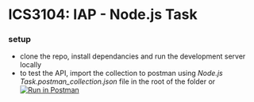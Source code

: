 # ICS3104: IAP - Node.js Task 

### setup
* clone the repo, install dependancies and run the development server locally
* to test the API, import the collection to postman using *Node.js Task.postman_collection.json* file in the root of the folder or [![Run in Postman](https://run.pstmn.io/button.svg)](https://app.getpostman.com/run-collection/6fd5c488c3179254d4c1)


    


